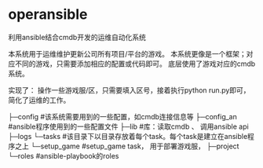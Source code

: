 # operansible
利用ansible结合cmdb开发的运维自动化系统

本系统用于运维维护更新公司所有项目/平台的游戏。
本系统更像是一个框架；对应不同的游戏，只需要添加相应的配置或代码即可。
底层使用了游戏对应的cmdb系统。

实现了： 操作一些游戏服/区，只需要填入区号，接着执行python run.py即可，简化了运维的工作。

├─config     #该系统需要用到的一些配置，如cmdb连接信息等
├─config_an  #ansible程序使用到的一些配置文件
├─lib        #库：读取cmdb 、 调用ansible api
├─logs
└─tasks      #该目录下以目录存放着每个task。每个task是建立在ansible程序之上
    └─setup_game   #setup_game task， 用于部署游戏服， 
        ├─project
        └─roles    #ansible-playbook的roles
        
